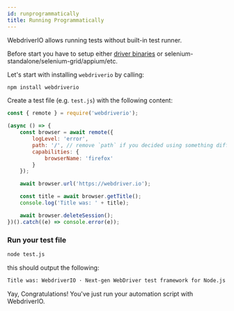 ```yaml
---
id: runprogrammatically
title: Running Programmatically
---
```


WebdriverIO allows running tests without built-in test runner.

Before start you have to setup either [driver binaries](DriverBinaries.md) or selenium-standalone/selenium-grid/appium/etc.

Let's start with installing `webdriverio` by calling:

```sh
npm install webdriverio
```

Create a test file (e.g. `test.js`) with the following content:

```js
const { remote } = require('webdriverio');

(async () => {
    const browser = await remote({
        logLevel: 'error',
        path: '/', // remove `path` if you decided using something different from driver binaries.
        capabilities: {
            browserName: 'firefox'
        }
    });

    await browser.url('https://webdriver.io');

    const title = await browser.getTitle();
    console.log('Title was: ' + title);

    await browser.deleteSession();
})().catch((e) => console.error(e));
```

### Run your test file


```sh
node test.js
```

this should output the following:

```sh
Title was: WebdriverIO · Next-gen WebDriver test framework for Node.js
```

Yay, Congratulations! You've just run your automation script with WebdriverIO.
